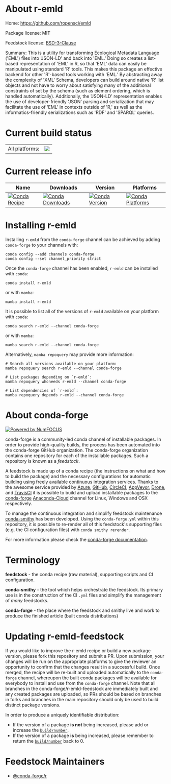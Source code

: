 About r-emld
============

Home: https://github.com/ropensci/emld

Package license: MIT

Feedstock license: [BSD-3-Clause](https://github.com/conda-forge/r-emld-feedstock/blob/main/LICENSE.txt)

Summary: This is a utility for transforming Ecological Metadata Language ('EML') files into 'JSON-LD' and back into 'EML.'  Doing so creates a list-based representation of 'EML' in R, so that 'EML' data can easily be manipulated using standard 'R' tools. This makes this package an effective backend for other 'R'-based tools  working with 'EML.' By abstracting away the complexity of 'XML' Schema, developers can build around native 'R' list objects and not have to worry about satisfying many of the additional constraints of set by the schema (such as element ordering, which is handled automatically). Additionally, the 'JSON-LD'  representation enables the use of developer-friendly 'JSON' parsing and serialization that may facilitate the use of 'EML' in contexts outside of 'R,' as well as the informatics-friendly serializations such as 'RDF' and 'SPARQL' queries.

Current build status
====================


<table><tr><td>All platforms:</td>
    <td>
      <a href="https://dev.azure.com/conda-forge/feedstock-builds/_build/latest?definitionId=7235&branchName=main">
        <img src="https://dev.azure.com/conda-forge/feedstock-builds/_apis/build/status/r-emld-feedstock?branchName=main">
      </a>
    </td>
  </tr>
</table>

Current release info
====================

| Name | Downloads | Version | Platforms |
| --- | --- | --- | --- |
| [![Conda Recipe](https://img.shields.io/badge/recipe-r--emld-green.svg)](https://anaconda.org/conda-forge/r-emld) | [![Conda Downloads](https://img.shields.io/conda/dn/conda-forge/r-emld.svg)](https://anaconda.org/conda-forge/r-emld) | [![Conda Version](https://img.shields.io/conda/vn/conda-forge/r-emld.svg)](https://anaconda.org/conda-forge/r-emld) | [![Conda Platforms](https://img.shields.io/conda/pn/conda-forge/r-emld.svg)](https://anaconda.org/conda-forge/r-emld) |

Installing r-emld
=================

Installing `r-emld` from the `conda-forge` channel can be achieved by adding `conda-forge` to your channels with:

```
conda config --add channels conda-forge
conda config --set channel_priority strict
```

Once the `conda-forge` channel has been enabled, `r-emld` can be installed with `conda`:

```
conda install r-emld
```

or with `mamba`:

```
mamba install r-emld
```

It is possible to list all of the versions of `r-emld` available on your platform with `conda`:

```
conda search r-emld --channel conda-forge
```

or with `mamba`:

```
mamba search r-emld --channel conda-forge
```

Alternatively, `mamba repoquery` may provide more information:

```
# Search all versions available on your platform:
mamba repoquery search r-emld --channel conda-forge

# List packages depending on `r-emld`:
mamba repoquery whoneeds r-emld --channel conda-forge

# List dependencies of `r-emld`:
mamba repoquery depends r-emld --channel conda-forge
```


About conda-forge
=================

[![Powered by
NumFOCUS](https://img.shields.io/badge/powered%20by-NumFOCUS-orange.svg?style=flat&colorA=E1523D&colorB=007D8A)](https://numfocus.org)

conda-forge is a community-led conda channel of installable packages.
In order to provide high-quality builds, the process has been automated into the
conda-forge GitHub organization. The conda-forge organization contains one repository
for each of the installable packages. Such a repository is known as a *feedstock*.

A feedstock is made up of a conda recipe (the instructions on what and how to build
the package) and the necessary configurations for automatic building using freely
available continuous integration services. Thanks to the awesome service provided by
[Azure](https://azure.microsoft.com/en-us/services/devops/), [GitHub](https://github.com/),
[CircleCI](https://circleci.com/), [AppVeyor](https://www.appveyor.com/),
[Drone](https://cloud.drone.io/welcome), and [TravisCI](https://travis-ci.com/)
it is possible to build and upload installable packages to the
[conda-forge](https://anaconda.org/conda-forge) [Anaconda-Cloud](https://anaconda.org/)
channel for Linux, Windows and OSX respectively.

To manage the continuous integration and simplify feedstock maintenance
[conda-smithy](https://github.com/conda-forge/conda-smithy) has been developed.
Using the ``conda-forge.yml`` within this repository, it is possible to re-render all of
this feedstock's supporting files (e.g. the CI configuration files) with ``conda smithy rerender``.

For more information please check the [conda-forge documentation](https://conda-forge.org/docs/).

Terminology
===========

**feedstock** - the conda recipe (raw material), supporting scripts and CI configuration.

**conda-smithy** - the tool which helps orchestrate the feedstock.
                   Its primary use is in the construction of the CI ``.yml`` files
                   and simplify the management of *many* feedstocks.

**conda-forge** - the place where the feedstock and smithy live and work to
                  produce the finished article (built conda distributions)


Updating r-emld-feedstock
=========================

If you would like to improve the r-emld recipe or build a new
package version, please fork this repository and submit a PR. Upon submission,
your changes will be run on the appropriate platforms to give the reviewer an
opportunity to confirm that the changes result in a successful build. Once
merged, the recipe will be re-built and uploaded automatically to the
`conda-forge` channel, whereupon the built conda packages will be available for
everybody to install and use from the `conda-forge` channel.
Note that all branches in the conda-forge/r-emld-feedstock are
immediately built and any created packages are uploaded, so PRs should be based
on branches in forks and branches in the main repository should only be used to
build distinct package versions.

In order to produce a uniquely identifiable distribution:
 * If the version of a package **is not** being increased, please add or increase
   the [``build/number``](https://docs.conda.io/projects/conda-build/en/latest/resources/define-metadata.html#build-number-and-string).
 * If the version of a package **is** being increased, please remember to return
   the [``build/number``](https://docs.conda.io/projects/conda-build/en/latest/resources/define-metadata.html#build-number-and-string)
   back to 0.

Feedstock Maintainers
=====================

* [@conda-forge/r](https://github.com/conda-forge/r/)


